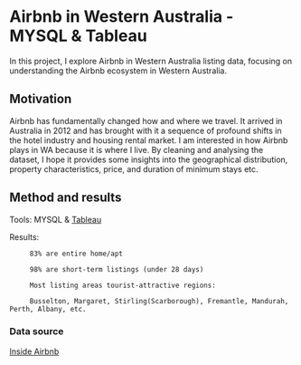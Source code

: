 # Airbnb in Western Australia - MYSQL & Tableau 

In this project, I explore Airbnb in Western Australia listing data, focusing on understanding the Airbnb ecosystem in Western Australia. 

## Motivation

Airbnb has fundamentally changed how and where we travel. It arrived in Australia in 2012 and has brought with it a sequence of profound shifts
in the hotel industry and housing rental market. I am interested in how Airbnb plays in WA because it is where I live. 
By cleaning and analysing the dataset, I hope it provides some insights into the geographical distribution, property characteristics, price, and
duration of minimum stays etc. 

## Method and results

Tools: MYSQL & [Tableau](https://public.tableau.com/views/WA_airbnb/Dashboard1?:language=en-US&:display_count=n&:origin=viz_share_link)
 
Results:


         83% are entire home/apt

         98% are short-term listings (under 28 days)
      
         Most listing areas tourist-attractive regions: 
         
         Busselton, Margaret, Stirling(Scarborough), Fremantle, Mandurah, Perth, Albany, etc.
                                                                                      

### Data source
[Inside Airbnb](http://insideairbnb.com/get-the-data)

